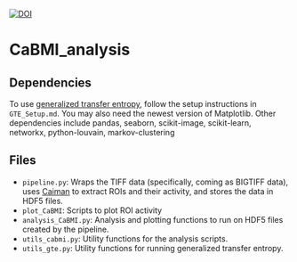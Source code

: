 [![DOI](https://zenodo.org/badge/161543260.svg)](https://zenodo.org/badge/latestdoi/161543260)


# CaBMI_analysis

## Dependencies
To use [generalized transfer entropy](https://github.com/olavolav/te-causality), follow the setup instructions in `GTE_Setup.md`. You may also need the newest version of Matplotlib. Other dependencies include pandas, seaborn, scikit-image, scikit-learn, networkx, python-louvain, markov-clustering

## Files
- `pipeline.py`: Wraps the TIFF data (specifically, coming as BIGTIFF data), uses [Caiman](https://github.com/flatironinstitute/CaImAn) to extract ROIs and their activity, and stores the data in HDF5 files.
- `plot_CaBMI`: Scripts to plot ROI activity
- `analysis_CaBMI.py`: Analysis and plotting functions to run on HDF5 files created by the pipeline.
- `utils_cabmi.py`: Utility functions for the analysis scripts.
- `utils_gte.py`: Utility functions for running generalized transfer entropy.
